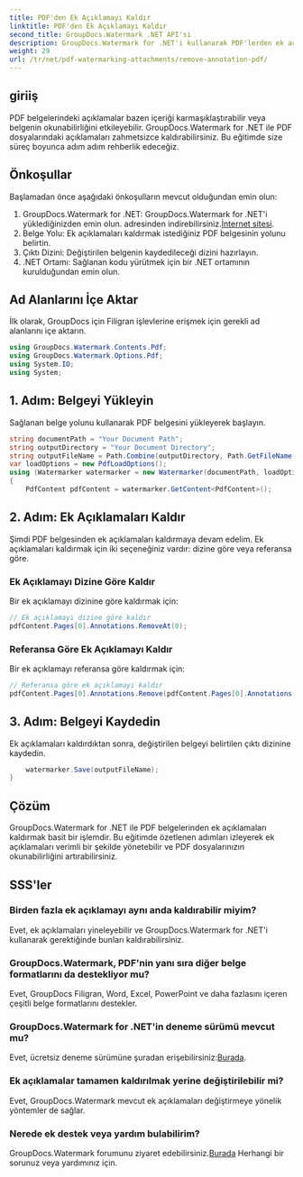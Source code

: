 ```yaml
---
title: PDF'den Ek Açıklamayı Kaldır
linktitle: PDF'den Ek Açıklamayı Kaldır
second_title: GroupDocs.Watermark .NET API'si
description: GroupDocs.Watermark for .NET'i kullanarak PDF'lerden ek açıklamaları nasıl kaldıracağınızı öğrenin. Belgenin okunabilirliğini zahmetsizce geliştirin.
weight: 29
url: /tr/net/pdf-watermarking-attachments/remove-annotation-pdf/
---
```

## giriiş
PDF belgelerindeki açıklamalar bazen içeriği karmaşıklaştırabilir veya belgenin okunabilirliğini etkileyebilir. GroupDocs.Watermark for .NET ile PDF dosyalarındaki açıklamaları zahmetsizce kaldırabilirsiniz. Bu eğitimde size süreç boyunca adım adım rehberlik edeceğiz.
## Önkoşullar
Başlamadan önce aşağıdaki önkoşulların mevcut olduğundan emin olun:
1.  GroupDocs.Watermark for .NET: GroupDocs.Watermark for .NET'i yüklediğinizden emin olun. adresinden indirebilirsiniz.[İnternet sitesi](https://releases.groupdocs.com/Watermark/net/).
2. Belge Yolu: Ek açıklamaları kaldırmak istediğiniz PDF belgesinin yolunu belirtin.
3. Çıktı Dizini: Değiştirilen belgenin kaydedileceği dizini hazırlayın.
4. .NET Ortamı: Sağlanan kodu yürütmek için bir .NET ortamının kurulduğundan emin olun.

## Ad Alanlarını İçe Aktar
İlk olarak, GroupDocs için Filigran işlevlerine erişmek için gerekli ad alanlarını içe aktarın.
```csharp
using GroupDocs.Watermark.Contents.Pdf;
using GroupDocs.Watermark.Options.Pdf;
using System.IO;
using System;
```
## 1. Adım: Belgeyi Yükleyin
Sağlanan belge yolunu kullanarak PDF belgesini yükleyerek başlayın.
```csharp
string documentPath = "Your Document Path";
string outputDirectory = "Your Document Directory";
string outputFileName = Path.Combine(outputDirectory, Path.GetFileName(documentPath));
var loadOptions = new PdfLoadOptions();
using (Watermarker watermarker = new Watermarker(documentPath, loadOptions))
{
    PdfContent pdfContent = watermarker.GetContent<PdfContent>();
```
## 2. Adım: Ek Açıklamaları Kaldır
Şimdi PDF belgesinden ek açıklamaları kaldırmaya devam edelim. Ek açıklamaları kaldırmak için iki seçeneğiniz vardır: dizine göre veya referansa göre.
### Ek Açıklamayı Dizine Göre Kaldır
Bir ek açıklamayı dizinine göre kaldırmak için:
```csharp
// Ek açıklamayı dizine göre kaldır
pdfContent.Pages[0].Annotations.RemoveAt(0);
```
### Referansa Göre Ek Açıklamayı Kaldır
Bir ek açıklamayı referansa göre kaldırmak için:
```csharp
// Referansa göre ek açıklamayı kaldır
pdfContent.Pages[0].Annotations.Remove(pdfContent.Pages[0].Annotations[0]);
```
## 3. Adım: Belgeyi Kaydedin
Ek açıklamaları kaldırdıktan sonra, değiştirilen belgeyi belirtilen çıktı dizinine kaydedin.
```csharp
    watermarker.Save(outputFileName);
}
```

## Çözüm
GroupDocs.Watermark for .NET ile PDF belgelerinden ek açıklamaları kaldırmak basit bir işlemdir. Bu eğitimde özetlenen adımları izleyerek ek açıklamaları verimli bir şekilde yönetebilir ve PDF dosyalarınızın okunabilirliğini artırabilirsiniz.
## SSS'ler
### Birden fazla ek açıklamayı aynı anda kaldırabilir miyim?
Evet, ek açıklamaları yineleyebilir ve GroupDocs.Watermark for .NET'i kullanarak gerektiğinde bunları kaldırabilirsiniz.
### GroupDocs.Watermark, PDF'nin yanı sıra diğer belge formatlarını da destekliyor mu?
Evet, GroupDocs Filigran, Word, Excel, PowerPoint ve daha fazlasını içeren çeşitli belge formatlarını destekler.
### GroupDocs.Watermark for .NET'in deneme sürümü mevcut mu?
 Evet, ücretsiz deneme sürümüne şuradan erişebilirsiniz:[Burada](https://releases.groupdocs.com/).
### Ek açıklamalar tamamen kaldırılmak yerine değiştirilebilir mi?
Evet, GroupDocs.Watermark mevcut ek açıklamaları değiştirmeye yönelik yöntemler de sağlar.
### Nerede ek destek veya yardım bulabilirim?
 GroupDocs.Watermark forumunu ziyaret edebilirsiniz.[Burada](https://forum.groupdocs.com/c/watermark/19) Herhangi bir sorunuz veya yardımınız için.